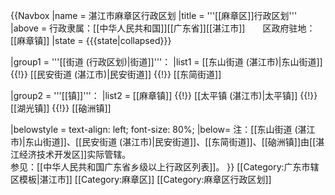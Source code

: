 {{Navbox
|name = 湛江市麻章区行政区划
|title = '''[[麻章区]]行政区划'''
|above = 行政隶属：[[中华人民共和国]][[广东省]][[湛江市]]　　区政府驻地：[[麻章镇]]
|state = {{{state<includeonly>|collapsed</includeonly>}}}

|group1 = '''[[街道 (行政区划)|街道]]'''：
|list1 = [[东山街道 (湛江市)|东山街道]] {{!}} [[民安街道 (湛江市)|民安街道]] {{!}} [[东简街道]] 

|group2 = '''[[镇]]'''：
|list2 = [[麻章镇]] {{!}} [[太平镇 (湛江市)|太平镇]] {{!}} [[湖光镇]] {{!}} [[硇洲镇]]

|belowstyle = text-align: left; font-size: 80%;
|below= 注：[[东山街道 (湛江市)|东山街道]]、[[民安街道 (湛江市)|民安街道]]、[[东简街道]]、[[硇洲镇]]由[[湛江经济技术开发区]]实际管辖。<br />参见：[[中华人民共和国广东省乡级以上行政区列表]]。
}}<noinclude> 
[[Category:广东市辖区模板|湛江市]]
[[Category:麻章区]]
[[Category:麻章区行政区划]]
</noinclude>